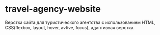 # travel-agency-website
Верстка сайта для туристического агентства с использованием HTML, CSS(flexbox, layout, hover, avtive, focus), адаптивная верстка. 